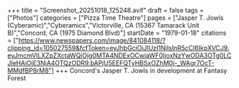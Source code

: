 +++
title = "Screenshot_20251018_125248.avif"
draft = false
tags = ["Photos"]
categories = ["Pizza Time Theatre"]
pages = ["Jasper T. Jowls (Cyberamic)","Cyberamics","Victorville, CA (15367 Tamarack Unit B)","Concord, CA (1975 Diamond Blvd)"]
startDate = "1979-01-18"
citations = ["https://www.newspapers.com/image/841084118/?clipping_id=105027559&fcfToken=eyJhbGciOiJIUzI1NiIsInR5cCI6IkpXVCJ9.eyJmcmVlLXZpZXctaWQiOjg0MTA4NDExOCwiaWF0IjoxNzYwODA3OTg0LCJleHAiOjE3NjA4OTQzODR9.bAPjU5EEFQTyHBSxOZhM0j-_WAgr7OcT-MMdfBP8rM8"]
+++
Concord's Jasper T. Jowls in development at Fantasy Forest